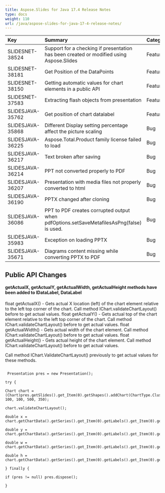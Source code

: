 ```yaml
---
title: Aspose.Slides for Java 17.4 Release Notes
type: docs
weight: 110
url: /java/aspose-slides-for-java-17-4-release-notes/
---
```


|**Key**|**Summary**|**Category**|
| :- | :- | :- |
|SLIDESNET-38524|Support for a checking if presentation has been created or modified using Aspose.Slides|Feature|
|SLIDESNET-38181|Get Position of the DataPoints|Feature|
|SLIDESNET-38150|Getting automatic values for chart elements in a public API|Feature|
|SLIDESNET-37583|Extracting flash objects from presentation|Feature|
|SLIDESJAVA-35762|Get position of chart datalabel|Feature|
|SLIDESJAVA-35868|Different Display setting percentage affect the picture scaling|Bug|
|SLIDESJAVA-36225|Aspose.Total.Product family license failed to load|Bug|
|SLIDESJAVA-36217|Text broken after saving|Bug|
|SLIDESJAVA-36214|PPT not converted properly to PDF|Bug|
|SLIDESJAVA-36207|Presentation with media files not properly converted to html|Bug|
|SLIDESJAVA-36190|PPTX changed after cloning|Bug|
|SLIDESJAVA-36086|PPT to PDF creates corrupted output when pdfOptions.setSaveMetafilesAsPng(false) is used.|Bug|
|SLIDESJAVA-35983|Exception on loading PPTX|Bug|
|SLIDESJAVA-35671|Diagrams content missing while converting PPTX to PDF|Bug|
## **Public API Changes**
#### **getActualX, getActualY, getActualWidth, getActualHeight methods have been added to IDataLabel, DataLabel**
float getActualX() - Gets actual X location (left) of the chart element relative to the left top corner of the chart. Call method IChart.validateChartLayout() before to get actual values.
float getActualY() - Gets actual top of the chart element relative to the left top corner of the chart. Call method IChart.validateChartLayout() before to get actual values.
float getActualWidth() - Gets actual width of the chart element. Call method IChart.validateChartLayout() before to get actual values.
float getActualHeight() - Gets actual height of the chart element. Call method IChart.validateChartLayout() before to get actual values.

Call method IChart.ValidateChartLayout() previously to get actual values for these methods.

```

 Presentation pres = new Presentation();

try {

Chart chart = (Chart)pres.getSlides().get_Item(0).getShapes().addChart(ChartType.ClusteredColumn, 100, 100, 500, 350);

chart.validateChartLayout();

double x = chart.getChartData().getSeries().get_Item(0).getLabels().get_Item(0).getActualX();

double y = chart.getChartData().getSeries().get_Item(0).getLabels().get_Item(0).getActualY();

double w = chart.getChartData().getSeries().get_Item(0).getLabels().get_Item(0).getActualWidth();

double h = chart.getChartData().getSeries().get_Item(0).getLabels().get_Item(0).getActualHeight();

} finally {

if (pres != null) pres.dispose();

}

```
